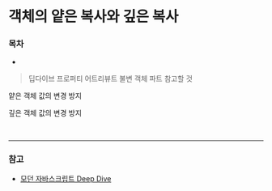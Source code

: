 # 객체의 얕은 복사와 깊은 복사

### 목차

- 



> 딥다이브 프로퍼티 어트리뷰트 불변 객체 파트 참고할 것

얕은 객체 값의 변경 방지 

깊은 객체 값의 변경 방지

<br>

***

### 참고

- [모던 자바스크립트 Deep Dive](http://www.yes24.com/Product/Goods/92742567)

